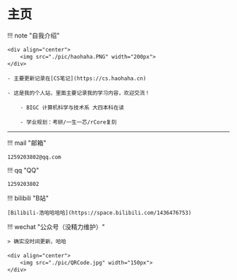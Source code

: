 # 主页

!!! note "自我介绍"

	<div align="center">
        <img src="./pic/haohaha.PNG" width="200px">
	</div>

    - 主要更新记录在[CS笔记](https://cs.haohaha.cn)

    - 这是我的个人站，里面主要记录我的学习内容，欢迎交流！

        - BIGC 计算机科学与技术系 大四本科在读

        - 学业规划：考研/一生一芯/rCore复刻

---

!!! mail "邮箱"

    1259203802@qq.com

!!! qq "QQ"

    1259203802

!!! bilibili "B站"

    [Bilibili-浩哈哈哈哈](https://space.bilibili.com/1436476753)

!!! wechat "公众号（没精力维护）"

    > 确实没时间更新，哈哈

    <div align="center">
	    <img src="./pic/QRCode.jpg" width="150px">
    </div>

